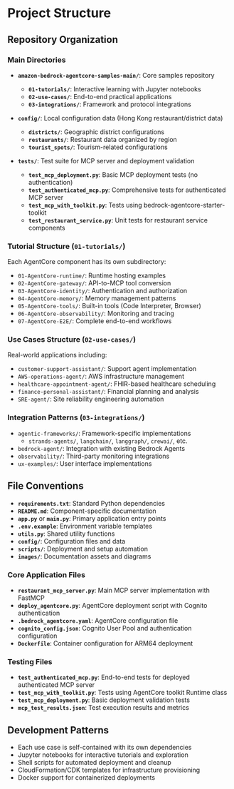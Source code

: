 # Project Structure

## Repository Organization

### Main Directories

- **`amazon-bedrock-agentcore-samples-main/`**: Core samples repository
  - **`01-tutorials/`**: Interactive learning with Jupyter notebooks
  - **`02-use-cases/`**: End-to-end practical applications
  - **`03-integrations/`**: Framework and protocol integrations

- **`config/`**: Local configuration data (Hong Kong restaurant/district data)
  - **`districts/`**: Geographic district configurations
  - **`restaurants/`**: Restaurant data organized by region
  - **`tourist_spots/`**: Tourism-related configurations

- **`tests/`**: Test suite for MCP server and deployment validation
  - **`test_mcp_deployment.py`**: Basic MCP deployment tests (no authentication)
  - **`test_authenticated_mcp.py`**: Comprehensive tests for authenticated MCP server
  - **`test_mcp_with_toolkit.py`**: Tests using bedrock-agentcore-starter-toolkit
  - **`test_restaurant_service.py`**: Unit tests for restaurant service components

### Tutorial Structure (`01-tutorials/`)

Each AgentCore component has its own subdirectory:
- `01-AgentCore-runtime/`: Runtime hosting examples
- `02-AgentCore-gateway/`: API-to-MCP tool conversion
- `03-AgentCore-identity/`: Authentication and authorization
- `04-AgentCore-memory/`: Memory management patterns
- `05-AgentCore-tools/`: Built-in tools (Code Interpreter, Browser)
- `06-AgentCore-observability/`: Monitoring and tracing
- `07-AgentCore-E2E/`: Complete end-to-end workflows

### Use Cases Structure (`02-use-cases/`)

Real-world applications including:
- `customer-support-assistant/`: Support agent implementation
- `AWS-operations-agent/`: AWS infrastructure management
- `healthcare-appointment-agent/`: FHIR-based healthcare scheduling
- `finance-personal-assistant/`: Financial planning and analysis
- `SRE-agent/`: Site reliability engineering automation

### Integration Patterns (`03-integrations/`)

- `agentic-frameworks/`: Framework-specific implementations
  - `strands-agents/`, `langchain/`, `langgraph/`, `crewai/`, etc.
- `bedrock-agent/`: Integration with existing Bedrock Agents
- `observability/`: Third-party monitoring integrations
- `ux-examples/`: User interface implementations

## File Conventions

- **`requirements.txt`**: Standard Python dependencies
- **`README.md`**: Component-specific documentation
- **`app.py`** or **`main.py`**: Primary application entry points
- **`.env.example`**: Environment variable templates
- **`utils.py`**: Shared utility functions
- **`config/`**: Configuration files and data
- **`scripts/`**: Deployment and setup automation
- **`images/`**: Documentation assets and diagrams

### Core Application Files

- **`restaurant_mcp_server.py`**: Main MCP server implementation with FastMCP
- **`deploy_agentcore.py`**: AgentCore deployment script with Cognito authentication
- **`.bedrock_agentcore.yaml`**: AgentCore configuration file
- **`cognito_config.json`**: Cognito User Pool and authentication configuration
- **`Dockerfile`**: Container configuration for ARM64 deployment

### Testing Files

- **`test_authenticated_mcp.py`**: End-to-end tests for deployed authenticated MCP server
- **`test_mcp_with_toolkit.py`**: Tests using AgentCore toolkit Runtime class
- **`test_mcp_deployment.py`**: Basic deployment validation tests
- **`mcp_test_results.json`**: Test execution results and metrics

## Development Patterns

- Each use case is self-contained with its own dependencies
- Jupyter notebooks for interactive tutorials and exploration
- Shell scripts for automated deployment and cleanup
- CloudFormation/CDK templates for infrastructure provisioning
- Docker support for containerized deployments